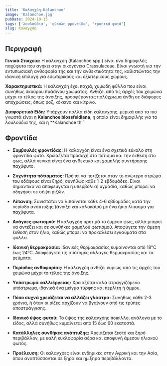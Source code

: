 ```yaml
---
title: 'Καλαγχόη-Kalanchoe'
image: 'Kalanchoe.jpg'
pubDate: 2024-10-15
tags: ['λουλούδια', 'εύκολη φροντίδα', 'τροπικά φυτά']
slug: Καλαγχόη
---
```


**Περιγραφή**
----------------
**Γενικά Στοιχεία:**
Η καλαγχόη (Kalanchoe spp.) είναι ένα δημοφιλές παχύφυτο που ανήκει στην οικογένεια Crassulaceae. Είναι γνωστή για την εντυπωσιακή ανθοφορία της και την ανθεκτικότητα της, καθιστώντας την ιδανική επιλογή για εσωτερικούς και εξωτερικούς χώρους.

**Χαρακτηριστικά:**
Η καλαγχόη έχει παχιά, χυμώδη φύλλα που είναι συνήθως σκούρου πράσινου χρώματος. Ανθίζει από τις αρχές του χειμώνα μέχρι το τέλος της άνοιξης, προσφέροντας πολύχρωμα άνθη σε διάφορες αποχρώσεις, όπως ροζ, κόκκινο και κίτρινο.

**Διαφορετικά Είδη:**
Υπάρχουν πολλά είδη καλαγχόης, μερικά από τα πιο γνωστά είναι η **Kalanchoe blossfeldiana**, η οποία είναι δημοφιλής για τα λουλούδια της, και η **Kalanchoe th```


**Φροντίδα**
--------------

* **Συμβουλές φροντίδας:** Η καλαγχόη είναι ένα σχετικά εύκολο στη φροντίδα φυτό. Χρειάζεται προσοχή στο πότισμα και την έκθεση στο φως, αλλά γενικά είναι ένα ανθεκτικό και χαμηλής συντήρησης παχύφυτο. 

* **Συχνότητα πότισματος:** Πρέπει να ποτίζεται όταν το ανώτερο στρώμα του εδάφους είναι ξηρό, συνήθως κάθε 1-2 εβδομάδες. Είναι σημαντικό να αποφεύγεται η υπερβολική υγρασία, καθώς μπορεί να οδηγήσει σε σήψη ριζών. 

* **Λίπανση:** Συνιστάται να λιπαίνεται κάθε 4-6 εβδομάδες κατά την περίοδο ανάπτυξης (άνοιξη και καλοκαίρι) με ένα ήπιο λίπασμα για παχύφυτα. 

* **Ανάγκες φωτισμού:** Η καλαγχόη προτιμά το έμμεσο φως, αλλά μπορεί να αντέξει και σε συνθήκες χαμηλού φωτισμού. Αποφύγετε την άμεση έκθεση στον ήλιο, καθώς μπορεί να προκαλέσει εγκαύματα στα φύλλα. 

* **Ιδανική θερμοκρασία:** Ιδανικές θερμοκρασίες κυμαίνονται από 18°C έως 24°C. Αποφεύγετε τις απότομες αλλαγές θερμοκρασίας και τα ρεύματα.

* **Περίοδος ανθοφορίας:** Η καλαγχόη ανθίζει κυρίως από τις αρχές του χειμώνα μέχρι το τέλος της άνοιξης. 

* **Υπόστρωμα καλλιέργειας:** Χρειάζεται καλά στραγγιζόμενο υπόστρωμα, ιδανικά ένα μείγμα τύρφης και περλίτη ή άμμου. 

* **Πόσο συχνά χρειάζεται να αλλάζει γλάστρα:** Συνήθως κάθε 2-3 χρόνια, ή όταν οι ρίζες αρχίζουν να βγαίνουν από τις τρύπες αποστράγγισης. 

* **Ιδανικό ύψος φυτού:** Το ύψος της καλαγχόης ποικίλλει ανάλογα με το είδος, αλλά συνήθως κυμαίνεται από 15 έως 60 εκατοστά. 

* **Κατάλληλες συνθήκες ανάπτυξης:** Χρειάζεται ζεστό και ξηρό περιβάλλον, με καλή κυκλοφορία αέρα και αποφυγή άμεσου ηλιακού φωτός. 

* **Προέλευση:** Οι καλαγχόες είναι ενδημικές στην Αφρική και την Ασία, όπου αναπτύσσονται σε ξηρά και ημίξηρα περιβάλλοντα. 